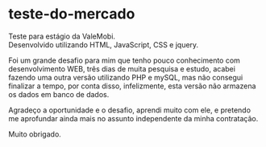 # teste-do-mercado
Teste para estágio da ValeMobi.</br>
Desenvolvido utilizando HTML, JavaScript, CSS e jquery.

Foi um grande desafio para mim que tenho pouco conhecimento com desenvolvimento WEB, três dias de muita pesquisa e estudo, 
acabei fazendo uma outra versão utilizando PHP e mySQL, mas não consegui finalizar a tempo, por conta disso, 
infelizmente, esta versão não armazena os dados em banco de dados.

Agradeço a oportunidade e o desafio, aprendi muito com ele,
e pretendo me aprofundar ainda mais no assunto independente da minha contratação.

Muito obrigado.
